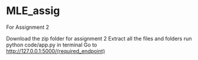 # MLE_assig
For Assignment 2

Download the zip folder for assignment 2
Extract all the files and folders
run python code/app.py in terminal
Go to http://127.0.0.1:5000/(required_endpoint)
